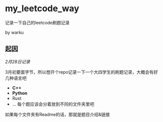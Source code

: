 # my_leetcode_way
记录一下自己的leetcode刷题记录

by warku
## 起因
*2月28日记录*

3月初要面字节，所以想开个repo记录一下一个大四学生的刷题记录，大概会有好几种语言吧
* **C++**
* **Python**
* Rust
* …
每个题应该会分着放到不同的文件夹里吧

如果每个文件夹有Readme的话，那就是题目介绍&链接
